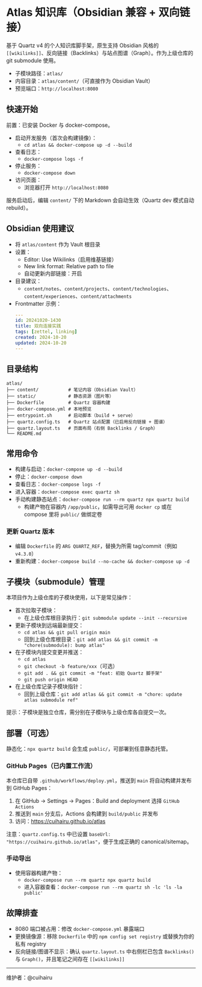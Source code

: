 # Atlas 知识库（Obsidian 兼容 + 双向链接）

基于 Quartz v4 的个人知识库脚手架，原生支持 Obsidian 风格的 `[[wikilinks]]`、反向链接（Backlinks）与站点图谱（Graph）。作为上级仓库的 git submodule 使用。

- 子模块路径：`atlas/`
- 内容目录：`atlas/content/`（可直接作为 Obsidian Vault）
- 预览端口：`http://localhost:8080`

## 快速开始

前置：已安装 Docker 与 docker-compose。

- 启动开发服务（首次会构建镜像）：
  - `cd atlas && docker-compose up -d --build`
- 查看日志：
  - `docker-compose logs -f`
- 停止服务：
  - `docker-compose down`
- 访问页面：
  - 浏览器打开 `http://localhost:8080`

服务启动后，编辑 `content/` 下的 Markdown 会自动生效（Quartz dev 模式自动 rebuild）。

## Obsidian 使用建议

- 将 `atlas/content` 作为 Vault 根目录
- 设置：
  - Editor: Use Wikilinks（启用维基链接）
  - New link format: Relative path to file
  - 自动更新内部链接：开启
- 目录建议：
  - `content/notes`、`content/projects`、`content/technologies`、`content/experiences`、`content/attachments`
- Frontmatter 示例：
  ```yaml
  ---
  id: 20241020-1430
  title: 双向连接实践
  tags: [zettel, linking]
  created: 2024-10-20
  updated: 2024-10-20
  ---
  ```

## 目录结构

```
atlas/
├── content/           # 笔记内容（Obsidian Vault）
├── static/            # 静态资源（图片等）
├── Dockerfile         # Quartz 容器构建
├── docker-compose.yml # 本地预览
├── entrypoint.sh      # 启动脚本（build + serve）
├── quartz.config.ts   # Quartz 站点配置（已启用反向链接 + 图谱）
├── quartz.layout.ts   # 页面布局（右侧 Backlinks / Graph）
└── README.md
```

## 常用命令

- 构建与启动：`docker-compose up -d --build`
- 停止：`docker-compose down`
- 查看日志：`docker-compose logs -f`
- 进入容器：`docker-compose exec quartz sh`
- 手动构建静态站点：`docker-compose run --rm quartz npx quartz build`
  - 构建产物在容器内 `/app/public`，如需导出可用 `docker cp` 或在 compose 里将 `public/` 做绑定卷

### 更新 Quartz 版本

- 编辑 `Dockerfile` 的 `ARG QUARTZ_REF`，替换为所需 tag/commit（例如 `v4.3.0`）
- 重新构建：`docker-compose build --no-cache && docker-compose up -d`

## 子模块（submodule）管理

本项目作为上级仓库的子模块使用，以下是常见操作：

- 首次拉取子模块：
  - 在上级仓库根目录执行：`git submodule update --init --recursive`
- 更新子模块到远端最新提交：
  - `cd atlas && git pull origin main`
  - 回到上级仓库根目录：`git add atlas && git commit -m "chore(submodule): bump atlas"`
- 在子模块内提交变更并推送：
  - `cd atlas`
  - `git checkout -b feature/xxx`（可选）
  - `git add . && git commit -m "feat: 初始 Quartz 脚手架"`
  - `git push origin HEAD`
- 在上级仓库记录子模块指针：
  - 回到上级仓库：`git add atlas && git commit -m "chore: update atlas submodule ref"`

提示：子模块是独立仓库，需分别在子模块与上级仓库各自提交一次。

## 部署（可选）

静态化：`npx quartz build` 会生成 `public/`，可部署到任意静态托管。

### GitHub Pages（已内置工作流）

本仓库已自带 `.github/workflows/deploy.yml`，推送到 `main` 将自动构建并发布到 GitHub Pages：

1) 在 GitHub → Settings → Pages：Build and deployment 选择 `GitHub Actions`
2) 推送到 `main` 分支后，Actions 会构建到 `build/public` 并发布
3) 访问：https://cuihairu.github.io/atlas

注意：`quartz.config.ts` 中已设置 `baseUrl: "https://cuihairu.github.io/atlas"`，便于生成正确的 canonical/sitemap。

### 手动导出

- 使用容器构建产物：
  - `docker-compose run --rm quartz npx quartz build`
  - 进入容器查看：`docker-compose run --rm quartz sh -lc 'ls -la public'`

## 故障排查

- 8080 端口被占用：修改 `docker-compose.yml` 暴露端口
- 更换镜像源：移除 `Dockerfile` 中的 `npm config set registry` 或替换为你的私有 registry
- 反向链接/图谱不显示：确认 `quartz.layout.ts` 中右侧栏已包含 `Backlinks()` 与 `Graph()`，并且笔记之间存在 `[[wikilinks]]`

---

维护者：@cuihairu
